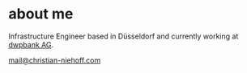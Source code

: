 
# about me

Infrastructure Engineer based in Düsseldorf and currently working at [dwpbank AG](http://www.dwpbank.de/).

<mail@christian-niehoff.com>